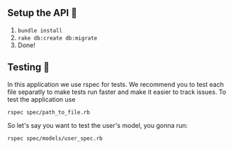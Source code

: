 ## Setup the API :monorail:

1. `bundle install`
2. `rake db:create db:migrate`
3. Done!

## Testing :construction:

In this application we use rspec for tests. We recommend you to test each file separatly to make tests run faster and make it easier to track issues. To test the application use

 `rspec spec/path_to_file.rb`

So let's say you want to test the user's model, you gonna run:

`rspec spec/models/user_spec.rb`
